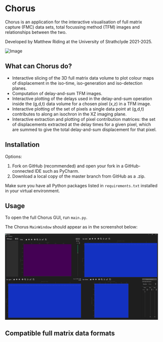 # Chorus

Chorus is an application for the interactive visualisation of full matrix capture (FMC)
data sets, total focussing method (TFM) images and relationships between the two.

Developed by Matthew Riding at the University of Strathclyde 2021-2025.

![Image](docs/chorus_demo.gif)

## What can Chorus do?

- Interactive slicing of the 3D full matrix data volume to plot colour maps of displacement in 
the iso-time, iso-generation and iso-detection planes.
- Computation of delay-and-sum TFM images.
- Interactive plotting of the delays used in the delay-and-sum operation inside the (g,d,t) data
volume for a chosen pixel (x,z) in a TFM image.
- Interactive plotting of the set of pixels a single data point at (g,d,t) contributes to along
an isochron in the XZ imaging plane.
- Interactive extraction and plotting of pixel contribution matrices: the set of displacements
extracted at the delay times for a given pixel, which are summed to give the total delay-and-sum
displacement for that pixel.

## Installation
Options:
1. Fork on GitHub (recommended) and open your fork in a GitHub-connected IDE such as PyCharm.
2. Download a local copy of the master branch from GitHub as a .zip.

Make sure you have all Python packages listed in `requirements.txt` installed in your virtual
environment.

## Usage
To open the full Chorus GUI, run `main.py`.

The Chorus `MainWindow` should appear as in the screenshot below:

![image](docs/screenshot_mainwindow_no_data.png)

## Compatible full matrix data formats



